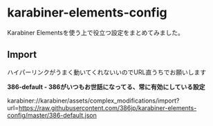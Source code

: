 # karabiner-elements-config

Karabiner Elementsを使う上で役立つ設定をまとめてみました。

## Import

ハイパーリンクがうまく動いてくれないいのでURL直うちでお願いします

**386-default - 386がいつもお世話になってる、常に有効にしている設定**

karabiner://karabiner/assets/complex_modifications/import?url=https://raw.githubusercontent.com/386jp/karabiner-elements-config/master/386-default.json
